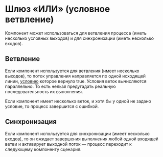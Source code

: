 # Шлюз «ИЛИ» (условное ветвление)

Компонент может использоваться для ветвления процесса (иметь несколько условных выходов) и для синхронизации (иметь несколько входов).

## **Ветвление**

Если компонент используется для ветвления (имеет несколько выходов), то поток управления направляется по одной исходящей линии, [условию](https://docs.bpium.ru/processes/scripts/cases/if) которое вернуло true. Условия веток вычисляются параллельно. То есть нельзя предугадать реальную последовательность их выполнения.

Если компонент имеет несколько веток, и хотя бы у одной не задано условие, то процесс завершится с ошибкой.

## **Синхронизация**

Если компонент используется для синхронизации (имеет несколько входов), то он ожидает завершения выполнения любой одной входящей ветви и активирует выходной поток — процесс переходит к следующему компоненту сценария.
